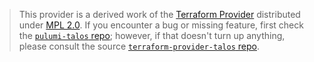 > This provider is a derived work of the [Terraform Provider](https://github.com/siderolabs/terraform-provider-talos)
> distributed under [MPL 2.0](https://www.mozilla.org/en-US/MPL/2.0/). If you encounter a bug or missing feature,
> first check the [`pulumi-talos` repo](https://github.com/pulumiverse/pulumi-talos/issues); however, if that doesn't turn up anything,
> please consult the source [`terraform-provider-talos` repo](https://github.com/siderolabs/terraform-provider-talos/issues).